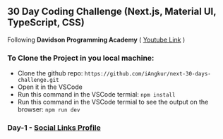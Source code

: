 ## 30 Day Coding Challenge (Next.js, Material UI, TypeScript, CSS)

Following <b>Davidson Programming Academy</b>
( [Youtube Link](https://www.youtube.com/watch?v=fmINfatqWj4&list=PL4Sjj55AOe23m6LrrtCK3rG_JkUGC68kS) )

### To Clone the Project in you local machine:
 - Clone the github repo: ```https://github.com/iAngkur/next-30-days-challenge.git```
 - Open it in the VSCode
 - Run this command in the VSCode termial:
   ``` npm install ```
 - Run this command in the VSCode termial to see the output on the browser:
   ``` npm run dev ```

### Day-1 - [Social Links Profile](https://github.com/iAngkur/next-30-days-challenge/tree/main/app/day1)
